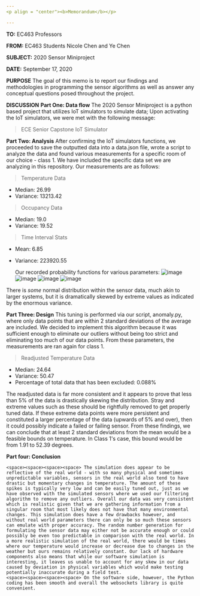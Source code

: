 ```yaml
---
<p align = "center"><b>Memorandum</b></p>

---
```


**TO:** EC463 Professors

**FROM:** EC463 Students Nicole Chen and Ye Chen

**SUBJECT:** 2020 Sensor Miniproject

**DATE:** September 17, 2020

**PURPOSE**
	The goal of this memo is to report our findings and methodologies in programming the sensor algorithms as well as answer any conceptual questions posed throughout the project.

**DISCUSSION**
**Part One: Data flow**
	The 2020 Sensor Miniproject is a python based project that utilizes IoT simulators to simulate data; Upon activating the IoT simulators, we were met with the following message:
> ECE Senior Capstone IoT Simulator

**Part Two: Analysis**
After confirming the IoT simulators functions, we proceeded to save the outputted data into a data.json file, wrote a script to analyze the data and found various measurements for a specific room of our choice - class 1. We have included the specific data set we are analyzing in this repository. Our measurements are as follows:

> Temperature Data
* Median: 26.99
* Variance: 13213.42
> Occupancy Data
* Median: 19.0
* Variance: 19.52
> Time Interval Stats
* Mean: 6.85
* Variance: 223920.55

	Our recorded probability functions for various parameters:
![image](https://i.imgur.com/W1uYFId.png)
![image](https://i.imgur.com/vg4a1DZ.png)
![image](https://i.imgur.com/h9jRPmr.png)
![image](https://i.imgur.com/MjbM7mq.png)


There is *some* normal distribution within the sensor data, much akin to larger systems, but it is dramatically skewed by extreme values as indicated by the enormous variance.

**Part Three: Design**
This tuning is performed via our script, anomaly.py, where only data points that are within 2 standard deviations of the average are included. We decided to implement this algorithm because it was sufficient enough to eliminate our outliers without being too strict and eliminating too much of our data points. From these parameters, the measurements are ran again for class 1.

> Readjusted Temperature Data
* Median: 24.64
* Variance: 50.47
* Percentage of total data that has been excluded: 0.088%


The readjusted data is far more consistent and it appears to prove that less than 5% of the data is drastically skewing the distribution. Stray and extreme values such as these should be rightfully removed to get properly tuned data. If these extreme data points were more persistent and constituted a larger percentage of the data (upwards of 5% and over), then it could possibly indicate a failed or failing sensor. From these findings, we can conclude that at least 2 standard deviations from the mean would be a feasible bounds on temperature. In Class 1's case, this bound would be from 1.91 to 52.39 degrees.

**Part four: Conclusion**

	<space><space><space><space> The simulation does appear to be reflective of the real world - with so many physical and sometimes unpredictable variables, sensors in the real world also tend to have drastic but momentary changes in temperature. The amount of these spikes is typically very low and can be easily tuned out, just as we have observed with the simulated sensors where we used our filtering algorithm to remove any outliers. Overall our data was very consistent which is realistic given that we are gathering information from a singular room that most likely does not have that many environmental changes. This simulation does have a few drawbacks however, and without real world parameters there can only be so much these sensors can emulate with proper accuracy. The random number generation for formulating the sensor data may either not be accurate enough or could possibly be even too predictable in comparison with the real world. In a more realistic simulation of the real world, there would be times where our temperature would increase or decrease due to changes in the weather but ours remains relatively constant. Our lack of hardware components also means that while our software simulation is interesting, it leaves us unable to account for any skew in our data caused by deviation in physical variables which would make testing potentially inaccurate during a field test.
	<space><space><space><space> On the software side, however, the Python coding has been smooth and overall the websockets library is quite convenient.  
